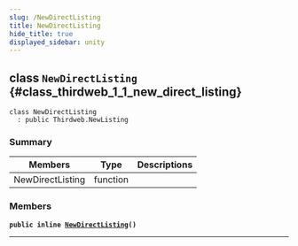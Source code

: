 ```yaml
---
slug: /NewDirectListing
title: NewDirectListing
hide_title: true
displayed_sidebar: unity
---
```


## class `NewDirectListing` {#class_thirdweb_1_1_new_direct_listing}

```
class NewDirectListing
  : public Thirdweb.NewListing
```

### Summary

| Members          | Type     | Descriptions |
| ---------------- | -------- | ------------ |
| NewDirectListing | function |              |

### Members

**`public inline `[`NewDirectListing`](#class_thirdweb_1_1_new_direct_listing_1acd05184a2ce7a5b5437cba4841ef6ad6)`()`**

---
